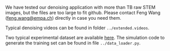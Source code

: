 We have tested our denoising application with more than TB raw STEM images, but the files are too large to fit github.
Please contact Feng Wang (feng.wang@empa.ch) directly in case you need them.

Typical denoising videos can be found in folder `../extended.videos`.

Two typical experimental dataset are available [here](http://144.91.70.240:8087/d/25822e291351488780e5/).
The simulation code to generate the training set can be found in file `../data_loader.py`.



